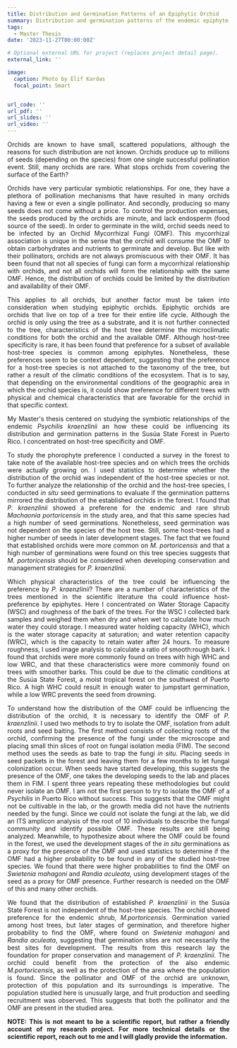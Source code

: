 ```yaml
---
title: Distribution and Germination Patterns of an Epiphytic Orchid 
summary: Distribution and germination patterns of the endemic epiphyte *P. kraenzlinii* (Orchidaceae) in the Susúa State Forest.
tags:
  - Master Thesis
date: '2023-11-27T00:00:00Z'

# Optional external URL for project (replaces project detail page).
external_link: ''

image:
  caption: Photo by Elif Kardas
  focal_point: Smart


url_code: ''
url_pdf: ''
url_slides: ''
url_video: ''
---
```


<p style='text-align: justify;'>Orchids are known to have small, scattered populations, although the reasons for such distribution are not known. Orchids produce up to millions of seeds (depending on the species) from one single successful pollination event. Still, many orchids are rare. What stops orchids from covering the surface of the Earth?

<p style='text-align: justify;'>Orchids have very particular symbiotic relationships. For one, they have a plethora of pollination mechanisms that have resulted in many orchids having a few or even a single pollinator. And secondly, producing so many seeds does not come without a price. To control the production expenses, the seeds produced by the orchids are minute, and lack endosperm (food source of the seed). In order to germinate in the wild, orchid seeds need to be infected by an Orchid Mycorrhizal Fungi (OMF). This mycorrhizal association is unique in the sense that the orchid will consume the OMF to obtain carbohydrates and nutrients to germinate and develop. But like with their pollinators, orchids are not always promiscuous with their OMF. It has been found that not all species of fungi can form a mycorrhizal relationship with orchids, and not all orchids will form the relationship with the same OMF. Hence, the distribution of orchids could be limited by the distribution and availability of their OMF.

<p style='text-align: justify;'>This applies to all orchids, but another factor must be taken into consideration when studying epiphytic orchids. Epiphytic orchids are orchids that live on top of a tree for their entire life cycle. Although the orchid is only using the tree as a substrate, and it is not further connected to the tree, characteristics of the host tree determine the microclimatic conditions for both the orchid and the available OMF. Although host-tree specificity is rare, it has been found that preference for a subset of available host-tree species is common among epiphytes. Nonetheless, these preferences seem to be context dependent, suggesting that the preference for a host-tree species is not attached to the taxonomy of the tree, but rather a result of the climatic conditions of the ecosystem. That is to say, that depending on the environmental conditions of the geographic area in which the orchid species is, it could show preference for different trees with physical and chemical characteristics that are favorable for the orchid in that specific context.

<p style='text-align: justify;'>My Master's thesis centered on studying the symbiotic relationships of the endemic <em>Psychilis kraenzlinii</em> an how these could be influencing its distribution and germination patterns in the Susúa State Forest in Puerto Rico. I concentrated on host-tree specificity and OMF. 


<p style='text-align: justify;'>To study the phorophyte preference I conducted a survey in the forest to take note of the available host-tree species and on which trees the orchids were actually growing on. I used statistics to determine whether the distribution of the orchid was independent of the host-tree species or not. To further analyze the relationship of the orchid and the host-tree species, I conducted <em>in situ</em> seed germinations to evaluate if the germination patterns mirrored the distribution of the established orchids in the forest. I found that <em>P. kraenzlinii</em> showed a preferene for the endemic and rare shrub <em>Machaonia portoricensis</em> in the study area, and that this same species had a high number of seed germinations. Nonetheless, seed germination was not dependent on the species of the host tree. Still, some host-trees had a higher number of seeds in later development stages. The fact that we found that established orchids were more common on <em>M. portoricensis</em> and that a high number of germinations were found on this tree species suggests that <em>M. portoricensis</em> should be considered when developing conservation and management strategies for <em>P. kraenzlinii</em>. 

<p style='text-align: justify;'>Which physical characteristics of the tree could be influencing the preference by <em>P. kraenzlinii</em>? There are a number of characteristics of the trees mentioned in the scientific literature tha could influence host-preference by epiphytes. Here I concentrated on Water Storage Capacity (WSC) and roughness of the bark of the trees. For the WSC I collected bark samples and weighed them when dry and when wet to calculate how much water they could storage. I measured water holding capacity (WHC), which is the water storage capacity at saturation; and water retention capacity (WRC), which is the capacity to retain water after 24 hours. To measure roughness, I used image analysis to calculate a ratio of smooth:rough bark. I found that orchids were more commonly found on trees with high WHC and low WRC, and that these characteristics were more commonly found on trees with smoother barks. This could be due to the climatic conditions at the Susúa State Forest, a moist tropical forest on the southwest of Puerto Rico. A high WHC could result in enough water to jumpstart germination, while a low WRC prevents the seed from drowning.

<p style='text-align: justify;'>To understand how the distribution of the OMF could be influencing the distribution of the orchid, it is necessary to identify the OMF of <em>P. kraenzlinii</em>. I used two methods to try to isolate the OMF, isolation from adult roots and seed baiting. The first method consists of collecting roots of the orchid, confirming the presence of the fungi under the microscope and placing small thin slices of root on fungal isolation media (FIM). The second method uses the seeds as bate to trap the fungi <em>in situ</em>. Placing seeds in seed packets in the forest and leaving them for a few months to let fungal colonization occur. When seeds have started developing, this suggests the presence of the OMF, one takes the developing seeds to the lab and places them in FIM. I spent three years repeating these methodologies but could never isolate an OMF. I am not the first person to try to isolate the OMF of a <em> Psychilis</em> in Puerto Rico without success. This suggests that the OMF might not be cultivable in the lab, or the growth media did not have the nutrients needed by the fungi. Since we could not isolate the fungi at the lab, we did an ITS amplicon analysis of the root of 10 individuals to describe the fungal community and identify possible OMF. These results are still being analyzed. Meanwhile, to hypothesize about where the OMF could be found in the forest, we used the development stages of the <em>in situ</em> germinations as a proxy for the presence of the OMF and used statistics to determine if the OMF had a higher probability to be found in any of the studied host-tree species. We found that there were higher probabilities to find the OMF on <em>Swietenia mahagoni</em> and <em>Randia aculeata</em>, using development stages of the seed as a proxy for OMF presence. Further research is needed on the OMF of this and many other orchids.

<p style='text-align: justify;'>We found that the distribution of established <em>P. kraenzlinii</em> in the Susúa State Forest is not independent of the host-tree species. The orchid showed preference for the endemic shrub, <em>M.portoricensis</em>. Germination varied among host trees, but later stages of germination, and therefore higher probability to find the OMF, where found on <em>Swietenia mahagoni</em> and <em>Randia aculeata</em>, suggesting that germination sites are not necessarily the best sites for development. The results from this research lay the foundation for proper conservation and management of <em>P. kraenzlinii</em>. The orchid could benefit from the protection of the also endemic <em>M.portoricensis</em>, as well as the protection of the area where the population is found. Since the pollinator and OMF of the orchid are unknown, protection of this population and its surroundings is imperative. The population studied here is unusually large, and fruit production and seedling recruitment was observed. This suggests that both the pollinator and the OMF are present in the studied area.


<p style='text-align: justify;'><strong> NOTE: This is not meant to be a scientific report, but rather a friendly account of my research project. For more technical details or the scientific report, reach out to me and I will gladly provide the information. </strong>
</p>
